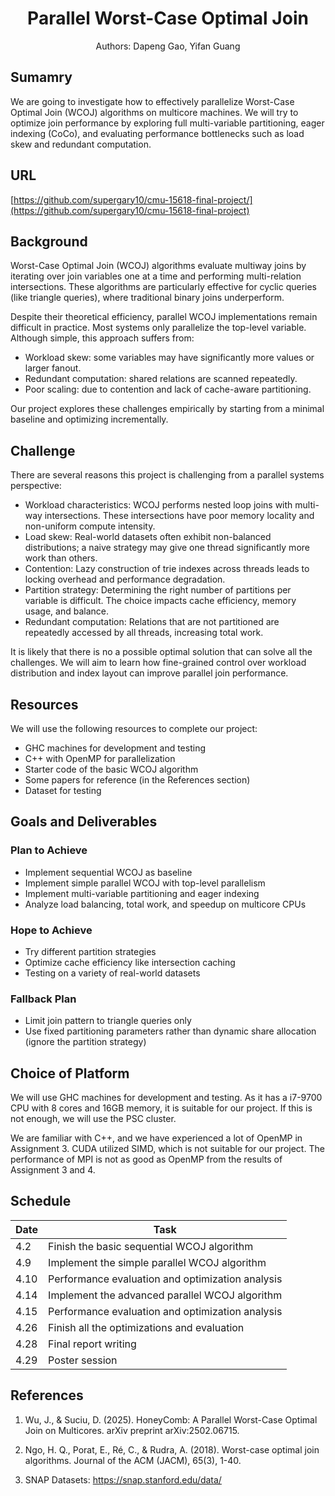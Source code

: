 # <center>Parallel Worst-Case Optimal Join</center>
<center>Authors: Dapeng Gao, Yifan Guang</center>

## Sumamry
We are going to investigate how to effectively parallelize Worst-Case Optimal Join (WCOJ) algorithms on multicore machines. We will try to optimize join performance by exploring full multi-variable partitioning, eager indexing (CoCo), and evaluating performance bottlenecks such as load skew and redundant computation.

## URL
[https://github.com/supergary10/cmu-15618-final-project/](https://github.com/supergary10/cmu-15618-final-project)

## Background
Worst-Case Optimal Join (WCOJ) algorithms evaluate multiway joins by iterating over join variables one at a time and performing multi-relation intersections. These algorithms are particularly effective for cyclic queries (like triangle queries), where traditional binary joins underperform.

Despite their theoretical efficiency, parallel WCOJ implementations remain difficult in practice. Most systems only parallelize the top-level variable. Although simple, this approach suffers from:
- Workload skew: some variables may have significantly more values or larger fanout.
- Redundant computation: shared relations are scanned repeatedly.
- Poor scaling: due to contention and lack of cache-aware partitioning.

Our project explores these challenges empirically by starting from a minimal baseline and optimizing incrementally.

## Challenge
There are several reasons this project is challenging from a parallel systems perspective:

- Workload characteristics: WCOJ performs nested loop joins with multi-way intersections. These intersections have poor memory locality and non-uniform compute intensity.
- Load skew: Real-world datasets often exhibit non-balanced distributions; a naive strategy may give one thread significantly more work than others.
- Contention: Lazy construction of trie indexes across threads leads to locking overhead and performance degradation.
- Partition strategy: Determining the right number of partitions per variable is difficult. The choice impacts cache efficiency, memory usage, and balance.
- Redundant computation: Relations that are not partitioned are repeatedly accessed by all threads, increasing total work.

It is likely that there is no a possible optimal solution that can solve all the challenges. We will aim to learn how fine-grained control over workload distribution and index layout can improve parallel join performance.

## Resources
We will use the following resources to complete our project:
- GHC machines for development and testing
- C++ with OpenMP for parallelization
- Starter code of the basic WCOJ algorithm
- Some papers for reference (in the References section)
- Dataset for testing

## Goals and Deliverables

### Plan to Achieve
- Implement sequential WCOJ as baseline
- Implement simple parallel WCOJ with top-level parallelism
- Implement multi-variable partitioning and eager indexing
- Analyze load balancing, total work, and speedup on multicore CPUs

### Hope to Achieve
- Try different partition strategies
- Optimize cache efficiency like intersection caching
- Testing on a variety of real-world datasets

### Fallback Plan
- Limit join pattern to triangle queries only
- Use fixed partitioning parameters rather than dynamic share allocation (ignore the partition strategy)

## Choice of Platform
We will use GHC machines for development and testing. As it has a i7-9700 CPU with 8 cores and 16GB memory, it is suitable for our project. If this is not enough, we will use the PSC cluster.

We are familiar with C++, and we have experienced a lot of OpenMP in Assignment 3. CUDA utilized SIMD, which is not suitable for our project. The performance of MPI is not as good as OpenMP from the results of Assignment 3 and 4.

## Schedule

| Date | Task                                                         |
|------|--------------------------------------------------------------|
| 4.2  | Finish the basic sequential WCOJ algorithm                   |
| 4.9  | Implement the simple parallel WCOJ algorithm                 |
| 4.10 | Performance evaluation and optimization analysis             |
| 4.14 | Implement the advanced parallel WCOJ algorithm               |
| 4.15 | Performance evaluation and optimization analysis             |
| 4.26 | Finish all the optimizations and evaluation                  |
| 4.28 | Final report writing                                         |
| 4.29 | Poster session                                               |

## References

1. Wu, J., & Suciu, D. (2025). HoneyComb: A Parallel Worst-Case Optimal Join on Multicores. arXiv preprint arXiv:2502.06715.

2. Ngo, H. Q., Porat, E., Ré, C., & Rudra, A. (2018). Worst-case optimal join algorithms. Journal of the ACM (JACM), 65(3), 1-40.

3. SNAP Datasets: https://snap.stanford.edu/data/
